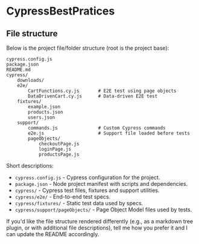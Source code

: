 # CypressBestPratices

## File structure

Below is the project file/folder structure (root is the project base):

```
cypress.config.js
package.json
README.md
cypress/
	downloads/
	e2e/
		CartFunctions.cy.js       # E2E test using page objects
		DataDrivenCart.cy.js      # Data-driven E2E test
	fixtures/
		example.json
		products.json
		users.json
	support/
		commands.js               # Custom Cypress commands
		e2e.js                    # Support file loaded before tests
		pageObjects/
			checkoutPage.js
			loginPage.js
			productsPage.js

```

Short descriptions:

- `cypress.config.js` - Cypress configuration for the project.
- `package.json` - Node project manifest with scripts and dependencies.
- `cypress/` - Cypress test files, fixtures and support utilities.
- `cypress/e2e/` - End-to-end test specs.
- `cypress/fixtures/` - Static test data used by specs.
- `cypress/support/pageObjects/` - Page Object Model files used by tests.

If you'd like the file structure rendered differently (e.g., as a markdown tree plugin, or with additional file descriptions), tell me how you prefer it and I can update the README accordingly.